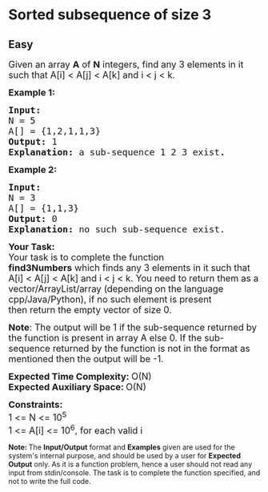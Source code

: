 # Sorted subsequence of size 3
## Easy 
<div class="problem-statement" style="user-select: auto;">
                <p style="user-select: auto;"></p><p style="user-select: auto;"><span style="font-size: 18px; user-select: auto;">Given an array <strong style="user-select: auto;">A</strong> of <strong style="user-select: auto;">N</strong> integers, find any 3 elements in it such that A[i] &lt; A[j] &lt; A[k] and i &lt; j &lt; k. </span></p>

<p style="user-select: auto;"><strong style="user-select: auto;"><span style="font-size: 18px; user-select: auto;">Example 1:</span></strong></p>

<pre style="user-select: auto;"><strong style="user-select: auto;"><span style="font-size: 18px; user-select: auto;">Input:
</span></strong><span style="font-size: 18px; user-select: auto;">N = 5
A[] = {1,2,1,1,3}
<strong style="user-select: auto;">Output: </strong>1<strong style="user-select: auto;">
Explanation: </strong>a sub-sequence 1 2 3 exist<strong style="user-select: auto;">.</strong></span>
</pre>

<p style="user-select: auto;"><strong style="user-select: auto;"><span style="font-size: 18px; user-select: auto;">Example 2:</span></strong></p>

<pre style="user-select: auto;"><strong style="user-select: auto;"><span style="font-size: 18px; user-select: auto;">Input:
</span></strong><span style="font-size: 18px; user-select: auto;">N = 3
A[] = {1,1,3}
<strong style="user-select: auto;">Output: </strong>0<strong style="user-select: auto;">
Explanation: </strong>no such sub-sequence exist.</span></pre>

<p style="user-select: auto;"><span style="font-size: 18px; user-select: auto;"><strong style="user-select: auto;">Your Task:</strong><br style="user-select: auto;">
Your task is to complete the function <strong style="user-select: auto;">find3Numbers</strong>&nbsp;which&nbsp;finds any 3 elements in it such that A[i] &lt; A[j] &lt; A[k] and i &lt; j &lt; k. You need to return them as a vector/ArrayList/array (depending on the language cpp/Java/Python), if no such element is present then&nbsp;return the empty vector of size 0.</span></p>

<p style="user-select: auto;"><span style="font-size: 18px; user-select: auto;"><strong style="user-select: auto;">Note</strong>: The output will be 1 if the sub-sequence returned by the function is&nbsp;present in array A else 0. If the sub-sequence returned by the function is not in the format as mentioned then the output will be -1.</span></p>

<p style="user-select: auto;"><span style="font-size: 18px; user-select: auto;"><strong style="user-select: auto;">Expected Time Complexity:&nbsp;</strong>O(N)<br style="user-select: auto;">
<strong style="user-select: auto;">Expected Auxiliary Space:&nbsp;</strong>O(N)</span></p>

<p style="user-select: auto;"><span style="font-size: 18px; user-select: auto;"><strong style="user-select: auto;">Constraints:</strong><br style="user-select: auto;">
1 &lt;= N &lt;= 10<sup style="user-select: auto;">5</sup><br style="user-select: auto;">
1 &lt;= A[i] &lt;= 10<sup style="user-select: auto;">6</sup>, for each valid i</span></p>

<p style="user-select: auto;"><span style="font-size: 14px; user-select: auto;"><strong style="user-select: auto;">Note:&nbsp;</strong>The <strong style="user-select: auto;">Input/Output</strong> format and <strong style="user-select: auto;">Examples</strong> given are used for the system's internal purpose, and should be used by a user for <strong style="user-select: auto;">Expected Output</strong> only. As it is a function problem, hence a user should not read any input from stdin/console. The task is to complete the function specified, and not to write the full code.</span></p>
 <p style="user-select: auto;"></p>
            </div>